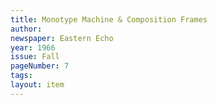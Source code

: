 ```yaml
---
title: Monotype Machine & Composition Frames
author:
newspaper: Eastern Echo
year: 1966
issue: Fall
pageNumber: 7
tags:
layout: item
---
```

